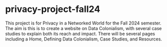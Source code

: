 # privacy-project-fall24

This project is for Privacy in a Networked World for the Fall 2024 semester. The aim is this is to create a website on Data Colonialism, with several case studies to explain both its reach and impact. There will be several pages including a Home, Defining Data Colonialism, Case Studies, and Resources. 
